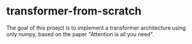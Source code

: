 # transformer-from-scratch

The goal of this proejct is to implement a transformer architecture using only numpy,
based on the paper "Attention is all you need".
